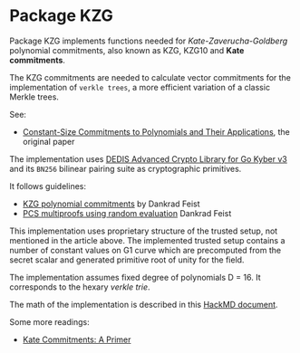 # Package KZG
Package KZG implements functions needed for _Kate-Zaverucha-Goldberg_ polynomial commitments,
also known as KZG, KZG10 and **Kate commitments**.

The KZG commitments are needed to calculate vector commitments for the implementation
of `verkle trees`, a more efficient variation of a classic Merkle trees.

See:
* [Constant-Size Commitments to Polynomials and Their Applications](https://www.iacr.org/archive/asiacrypt2010/6477178/6477178.pdf),
  the original paper

The implementation uses [DEDIS Advanced Crypto Library for Go Kyber v3](https://github.com/dedis/kyber)
and its `BN256` bilinear pairing suite as cryptographic primitives.

It follows guidelines:
* [KZG polynomial commitments](https://dankradfeist.de/ethereum/2020/06/16/kate-polynomial-commitments.html) by Dankrad Feist
* [PCS multiproofs using random evaluation](https://dankradfeist.de/ethereum/2021/06/18/pcs-multiproofs.html) Dankrad Feist

This implementation uses proprietary structure of the trusted setup, not mentioned in the article above.
The implemented trusted setup contains a number of constant values on G1 curve which are precomputed
from the secret scalar and generated primitive root of unity for the field.

The implementation assumes fixed degree of polynomials D = 16. It corresponds to the hexary _verkle trie_.

The math of the implementation is described in this [HackMD document](https://hackmd.io/JM7BDAugQyuJgW66K-OX7A).



Some more readings:

* [Kate Commitments: A Primer](https://hackmd.io/@tompocock/Hk2A7BD6U)
